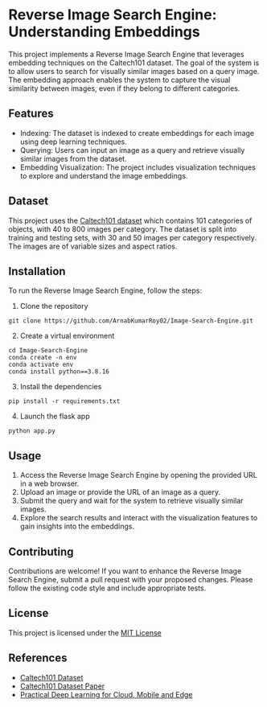 # Reverse Image Search Engine: Understanding Embeddings

This project implements a Reverse Image Search Engine that leverages embedding techniques on the Caltech101 dataset. The goal of the system is to allow users to search for visually similar images based on a query image. The embedding approach enables the system to capture the visual similarity between images, even if they belong to different categories.

## Features

- Indexing: The dataset is indexed to create embeddings for each image using deep learning techniques.
- Querying: Users can input an image as a query and retrieve visually similar images from the dataset.
- Embedding Visualization: The project includes visualization techniques to explore and understand the image embeddings.

## Dataset

This project uses the [Caltech101 dataset](http://www.vision.caltech.edu/Image_Datasets/Caltech101/) which contains 101 categories of objects, with 40 to 800 images per category. The dataset is split into training and testing sets, with 30 and 50 images per category respectively. The images are of variable sizes and aspect ratios.

## Installation

To run the Reverse Image Search Engine, follow the steps:

1. Clone the repository

```shell
git clone https://github.com/ArnabKumarRoy02/Image-Search-Engine.git
```

2. Create a virtual environment

```shell
cd Image-Search-Engine
conda create -n env
conda activate env
conda install python==3.8.16
```

3. Install the dependencies

```shell
pip install -r requirements.txt
```

4. Launch the flask app

```shell
python app.py
```

## Usage

1. Access the Reverse Image Search Engine by opening the provided URL in a web browser.
2. Upload an image or provide the URL of an image as a query.
3. Submit the query and wait for the system to retrieve visually similar images.
4. Explore the search results and interact with the visualization features to gain insights into the embeddings.

## Contributing

Contributions are welcome! If you want to enhance the Reverse Image Search Engine, submit a pull request with your proposed changes. Please follow the existing code style and include appropriate tests.

## License

This project is licensed under the [MIT License](LICENSE)

## References

- [Caltech101 Dataset](http://www.vision.caltech.edu/Image_Datasets/Caltech101/)
- [Caltech101 Dataset Paper](http://www.vision.caltech.edu/Image_Datasets/Caltech101/Caltech101.pdf)
- [Practical Deep Learning for Cloud, Mobile and Edge](https://www.oreilly.com/library/view/practical-deep-learning/9781492034858/)
